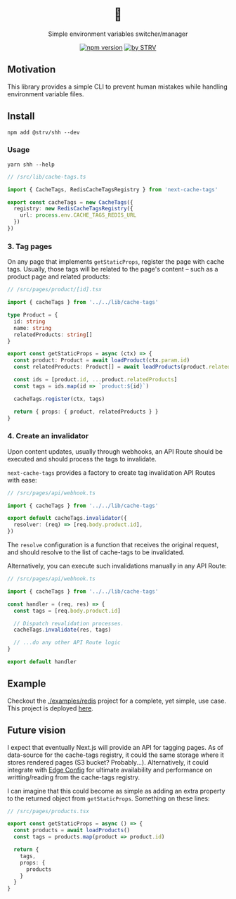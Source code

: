 <div align="center">

# 🤫

Simple environment variables switcher/manager

[![npm version](https://badge.fury.io/js/@strv%2Fshh.svg)](https://www.npmjs.com/package/@strv/shh) [![by STRV](https://img.shields.io/badge/by-STRV-ec0d32)](https://www.strv.com/)

</div>

## Motivation

This library provides a simple CLI to prevent human mistakes while handling environment variable files.

## Install

```shell
npm add @strv/shh --dev
```

### Usage

```shell
yarn shh --help
```

```ts
// /src/lib/cache-tags.ts

import { CacheTags, RedisCacheTagsRegistry } from 'next-cache-tags'

export const cacheTags = new CacheTags({
  registry: new RedisCacheTagsRegistry({
    url: process.env.CACHE_TAGS_REDIS_URL
  })
})
```

### 3. Tag pages

On any page that implements `getStaticProps`, register the page with cache tags. Usually, those tags will be related to the page's content – such as a product page and related products:

```ts
// /src/pages/product/[id].tsx

import { cacheTags } from '../../lib/cache-tags'

type Product = {
  id: string
  name: string
  relatedProducts: string[]
}

export const getStaticProps = async (ctx) => {
  const product: Product = await loadProduct(ctx.param.id)
  const relatedProducts: Product[] = await loadProducts(product.relatedProducts)

  const ids = [product.id, ...product.relatedProducts]
  const tags = ids.map(id => `product:${id}`)

  cacheTags.register(ctx, tags)

  return { props: { product, relatedProducts } }
}
```

### 4. Create an invalidator

Upon content updates, usually through webhooks, an API Route should be executed and should process the tags to invalidate.

`next-cache-tags` provides a factory to create tag invalidation API Routes with ease:

```ts
// /src/pages/api/webhook.ts

import { cacheTags } from '../../lib/cache-tags'

export default cacheTags.invalidator({
  resolver: (req) => [req.body.product.id],
})
```

The `resolve` configuration is a function that receives the original request, and should resolve to the list of cache-tags to be invalidated.

Alternatively, you can execute such invalidations manually in any API Route:

```ts
// /src/pages/api/webhook.ts

import { cacheTags } from '../../lib/cache-tags'

const handler = (req, res) => {
  const tags = [req.body.product.id]

  // Dispatch revalidation processes.
  cacheTags.invalidate(res, tags)

  // ...do any other API Route logic
}

export default handler
```

## Example

Checkout the [./examples/redis](./examples/redis/) project for a complete, yet simple, use case. This project is deployed [here](https://next-cache-tags-redis-example.vercel.app/alphabet).

## Future vision

I expect that eventually Next.js will provide an API for tagging pages. As of data-source for the cache-tags registry, it could the same storage where it stores rendered pages (S3 bucket? Probably...). Alternatively, it could integrate with [Edge Config](https://vercel.com/docs/concepts/edge-network/edge-config) for ultimate availability and performance on writting/reading from the cache-tags registry.

I can imagine that this could become as simple as adding an extra property to the returned object from `getStaticProps`. Something on these lines:

```ts
// /src/pages/products.tsx

export const getStaticProps = async () => {
  const products = await loadProducts()
  const tags = products.map(product => product.id)

  return {
    tags,
    props: {
      products
    }
  }
}
```
